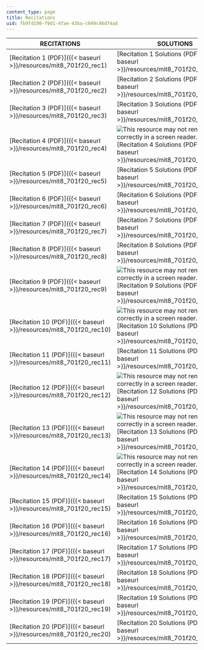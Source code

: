 ```yaml
---
content_type: page
title: Recitations
uid: fb9fd190-f9d1-4fae-43ba-c049c46d74ad
---
```


| RECITATIONS | SOLUTIONS |
| --- | --- |
| [Recitation 1 (PDF)]({{< baseurl >}}/resources/mit8_701f20_rec1) | [Recitation 1 Solutions (PDF)]({{< baseurl >}}/resources/mit8_701f20_rec1_soln) |
| [Recitation 2 (PDF)]({{< baseurl >}}/resources/mit8_701f20_rec2) | [Recitation 2 Solutions (PDF)]({{< baseurl >}}/resources/mit8_701f20_rec2_soln) |
| [Recitation 3 (PDF)]({{< baseurl >}}/resources/mit8_701f20_rec3) | [Recitation 3 Solutions (PDF)]({{< baseurl >}}/resources/mit8_701f20_rec3_soln) |
| [Recitation 4 (PDF)]({{< baseurl >}}/resources/mit8_701f20_rec4) | ![This resource may not render correctly in a screen reader.](/images/inacessible.gif)[Recitation 4 Solutions (PDF)]({{< baseurl >}}/resources/mit8_701f20_rec4_soln) |
| [Recitation 5 (PDF)]({{< baseurl >}}/resources/mit8_701f20_rec5) | [Recitation 5 Solutions (PDF)]({{< baseurl >}}/resources/mit8_701f20_rec5_soln) |
| [Recitation 6 (PDF)]({{< baseurl >}}/resources/mit8_701f20_rec6) | [Recitation 6 Solutions (PDF)]({{< baseurl >}}/resources/mit8_701f20_rec6_soln) |
| [Recitation 7 (PDF)]({{< baseurl >}}/resources/mit8_701f20_rec7) | [Recitation 7 Solutions (PDF)]({{< baseurl >}}/resources/mit8_701f20_rec7_soln) |
| [Recitation 8 (PDF)]({{< baseurl >}}/resources/mit8_701f20_rec8) | [Recitation 8 Solutions (PDF)]({{< baseurl >}}/resources/mit8_701f20_rec8_soln) |
| [Recitation 9 (PDF)]({{< baseurl >}}/resources/mit8_701f20_rec9) | ![This resource may not render correctly in a screen reader.](/images/inacessible.gif)[Recitation 9 Solutions (PDF)]({{< baseurl >}}/resources/mit8_701f20_rec9_soln) |
| [Recitation 10 (PDF)]({{< baseurl >}}/resources/mit8_701f20_rec10) | ![This resource may not render correctly in a screen reader.](/images/inacessible.gif)[Recitation 10 Solutions (PDF)]({{< baseurl >}}/resources/mit8_701f20_rec10_soln) |
| [Recitation 11 (PDF)]({{< baseurl >}}/resources/mit8_701f20_rec11) | [Recitation 11 Solutions (PDF)]({{< baseurl >}}/resources/mit8_701f20_rec11_soln) |
| [Recitation 12 (PDF)]({{< baseurl >}}/resources/mit8_701f20_rec12) | ![This resource may not render correctly in a screen reader.](/images/inacessible.gif)[Recitation 12 Solutions (PDF)]({{< baseurl >}}/resources/mit8_701f20_rec12_soln) |
| [Recitation 13 (PDF)]({{< baseurl >}}/resources/mit8_701f20_rec13) | ![This resource may not render correctly in a screen reader.](/images/inacessible.gif)[Recitation 13 Solutions (PDF)]({{< baseurl >}}/resources/mit8_701f20_rec13_soln) |
| [Recitation 14 (PDF)]({{< baseurl >}}/resources/mit8_701f20_rec14) | ![This resource may not render correctly in a screen reader.](/images/inacessible.gif)[Recitation 14 Solutions (PDF)]({{< baseurl >}}/resources/mit8_701f20_rec14_soln) |
| [Recitation 15 (PDF)]({{< baseurl >}}/resources/mit8_701f20_rec15) | [Recitation 15 Solutions (PDF)]({{< baseurl >}}/resources/mit8_701f20_rec15_soln) |
| [Recitation 16 (PDF)]({{< baseurl >}}/resources/mit8_701f20_rec16) | [Recitation 16 Solutions (PDF)]({{< baseurl >}}/resources/mit8_701f20_rec16_soln) |
| [Recitation 17 (PDF)]({{< baseurl >}}/resources/mit8_701f20_rec17) | [Recitation 17 Solutions (PDF)]({{< baseurl >}}/resources/mit8_701f20_rec17_soln) |
| [Recitation 18 (PDF)]({{< baseurl >}}/resources/mit8_701f20_rec18) | [Recitation 18 Solutions (PDF)]({{< baseurl >}}/resources/mit8_701f20_rec18_soln) |
| [Recitation 19 (PDF)]({{< baseurl >}}/resources/mit8_701f20_rec19) | [Recitation 19 Solutions (PDF)]({{< baseurl >}}/resources/mit8_701f20_rec19_slon) |
| [Recitation 20 (PDF)]({{< baseurl >}}/resources/mit8_701f20_rec20) | [Recitation 20 Solutions (PDF)]({{< baseurl >}}/resources/mit8_701f20_rec20_soln)